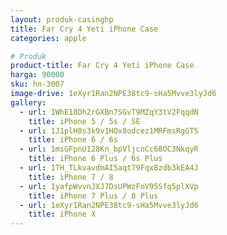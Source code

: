 ```yaml
---
layout: produk-casinghp
title: Far Cry 4 Yeti iPhone Case
categories: apple

# Produk
product-title: Far Cry 4 Yeti iPhone Case
harga: 90000
sku: hn-3007
image-drive: 1eXyr1Ran2NPE38tc9-sHa5Mvve3lyJd6
gallery:
  - url: 1WhE18Dh2rGXBn7SGvT9MZqY3tV2FqqdN
    title: iPhone 5 / 5s / SE
  - url: 1J1plH0s3k9v1HOx8odcez1MRFmsRgGTS
    title: iPhone 6 / 6s
  - url: 1msGFpnU128Kn_bpVljcnCc68OC3NkqyR
    title: iPhone 6 Plus / 6s Plus
  - url: 1TH_TLkvavdmAI5aqt79FqxBzdb3kEA4J
    title: iPhone 7 / 8
  - url: 1yafpWvvnJXJ7DsUPWzFnV95Sfq5plXVp
    title: iPhone 7 Plus / 8 Plus
  - url: 1eXyr1Ran2NPE38tc9-sHa5Mvve3lyJd6
    title: iPhone X
---
```


